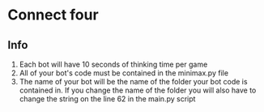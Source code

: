 # Connect four

## Info

1. Each bot will have 10 seconds of thinking time per game
2. All of your bot's code must be contained in the minimax.py file
3. The name of your bot will be the name of the folder your bot code is contained in. If you change the name of the folder you will also have to change the string on the line 62 in the main.py script

